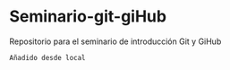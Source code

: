 # Seminario-git-giHub
Repositorio para el seminario de introducción Git y GiHub

    Añadido desde local
